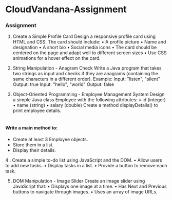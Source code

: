 # CloudVandana-Assignment

### Assignment
1. Create a Simple Profile Card
Design a responsive profile card using HTML and CSS. The card should include:
• A profile picture
• Name and designation
• A short bio
• Social media icons
• The card should be centered on the page and adapt well to different screen sizes
• Use CSS animations for a hover effect on the card.


2. String Manipulation - Anagram Check
Write a Java program that takes two strings as input and checks if they are anagrams
(containing the same characters in a different order).
Example:
Input: "listen", "silent"
Output: true
Input: "hello", "world"
Output: false


3. Object-Oriented Programming - Employee Management System
Design a simple Java class Employee with the following attributes:
• id (integer)
• name (string)
• salary (double)
Create a method displayDetails() to print employee details.
#### <br> Write a main method to:
  - Create at least 3 Employee objects.
  - Store them in a list.
  - Display their details.


4 . Create a simple to-do list using JavaScript and the DOM.
• Allow users to add new tasks.
• Display tasks in a list.
• Provide a button to remove each task.

5. DOM Manipulation - Image Slider
Create an image slider using JavaScript that:
• Displays one image at a time.
• Has Next and Previous buttons to navigate through images.
• Uses an array of image URLs.
